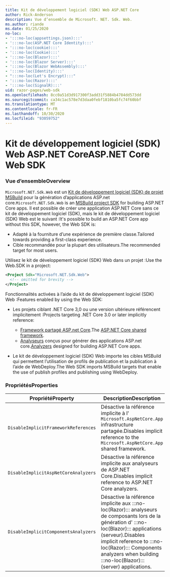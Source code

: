 ```yaml
---
title: Kit de développement logiciel (SDK) Web ASP.NET Core
author: Rick-Anderson
description: Vue d’ensemble de Microsoft. NET. Sdk. Web.
ms.author: riande
ms.date: 01/25/2020
no-loc:
- ':::no-loc(appsettings.json):::'
- ':::no-loc(ASP.NET Core Identity):::'
- ':::no-loc(cookie):::'
- ':::no-loc(Cookie):::'
- ':::no-loc(Blazor):::'
- ':::no-loc(Blazor Server):::'
- ':::no-loc(Blazor WebAssembly):::'
- ':::no-loc(Identity):::'
- ":::no-loc(Let's Encrypt):::"
- ':::no-loc(Razor):::'
- ':::no-loc(SignalR):::'
uid: razor-pages/web-sdk
ms.openlocfilehash: 8cc0a51d3d917300f3add31f5884b4784dd573dd
ms.sourcegitcommit: ca34c1ac578e7d3daa0febf1810ba5fc74f60bbf
ms.translationtype: MT
ms.contentlocale: fr-FR
ms.lasthandoff: 10/30/2020
ms.locfileid: "93059752"
---
```

# <a name="aspnet-core-web-sdk"></a><span data-ttu-id="67179-103">Kit de développement logiciel (SDK) Web ASP.NET Core</span><span class="sxs-lookup"><span data-stu-id="67179-103">ASP.NET Core Web SDK</span></span>

### <a name="overview"></a><span data-ttu-id="67179-104">Vue d’ensemble</span><span class="sxs-lookup"><span data-stu-id="67179-104">Overview</span></span>

<span data-ttu-id="67179-105">`Microsoft.NET.Sdk.Web` est un [Kit de développement logiciel (SDK) de projet MSBuild](/visualstudio/msbuild/how-to-use-project-sdk) pour la génération d’applications ASP.net core.</span><span class="sxs-lookup"><span data-stu-id="67179-105">`Microsoft.NET.Sdk.Web` is an [MSBuild project SDK](/visualstudio/msbuild/how-to-use-project-sdk) for building ASP.NET Core apps.</span></span> <span data-ttu-id="67179-106">Il est possible de créer une application ASP.NET Core sans ce kit de développement logiciel (SDK), mais le kit de développement logiciel (SDK) Web est le suivant :</span><span class="sxs-lookup"><span data-stu-id="67179-106">It's possible to build an ASP.NET Core app without this SDK, however, the Web SDK is:</span></span>

* <span data-ttu-id="67179-107">Adapté à la fourniture d’une expérience de première classe.</span><span class="sxs-lookup"><span data-stu-id="67179-107">Tailored towards providing a first-class experience.</span></span>
* <span data-ttu-id="67179-108">Cible recommandée pour la plupart des utilisateurs.</span><span class="sxs-lookup"><span data-stu-id="67179-108">The recommended target for most users.</span></span>

<span data-ttu-id="67179-109">Utilisez le kit de développement logiciel (SDK) Web dans un projet :</span><span class="sxs-lookup"><span data-stu-id="67179-109">Use the Web.SDK in a project:</span></span>

  ```xml
  <Project Sdk="Microsoft.NET.Sdk.Web">
    <!-- omitted for brevity -->
  </Project>
  ```

<span data-ttu-id="67179-110">Fonctionnalités activées à l’aide du kit de développement logiciel (SDK) Web :</span><span class="sxs-lookup"><span data-stu-id="67179-110">Features enabled by using the Web SDK:</span></span>

* <span data-ttu-id="67179-111">Les projets ciblant .NET Core 3,0 ou une version ultérieure référencent implicitement :</span><span class="sxs-lookup"><span data-stu-id="67179-111">Projects targeting .NET Core 3.0 or later implicitly reference:</span></span>

  * <span data-ttu-id="67179-112">[Framework partagé ASP.net Core](xref:fundamentals/metapackage-app).</span><span class="sxs-lookup"><span data-stu-id="67179-112">The [ASP.NET Core shared framework](xref:fundamentals/metapackage-app).</span></span>
  * <span data-ttu-id="67179-113">[Analyseurs](/visualstudio/extensibility/getting-started-with-roslyn-analyzers) conçus pour générer des applications ASP.net core.</span><span class="sxs-lookup"><span data-stu-id="67179-113">[Analyzers](/visualstudio/extensibility/getting-started-with-roslyn-analyzers) designed for building ASP.NET Core apps.</span></span>
* <span data-ttu-id="67179-114">Le kit de développement logiciel (SDK) Web importe les cibles MSBuild qui permettent l’utilisation de profils de publication et la publication à l’aide de WebDeploy.</span><span class="sxs-lookup"><span data-stu-id="67179-114">The Web SDK imports MSBuild targets that enable the use of publish profiles and publishing using WebDeploy.</span></span>

### <a name="properties"></a><span data-ttu-id="67179-115">Propriétés</span><span class="sxs-lookup"><span data-stu-id="67179-115">Properties</span></span>

| <span data-ttu-id="67179-116">Propriété</span><span class="sxs-lookup"><span data-stu-id="67179-116">Property</span></span> | <span data-ttu-id="67179-117">Description</span><span class="sxs-lookup"><span data-stu-id="67179-117">Description</span></span> |
| -------- | ----------- |
| `DisableImplicitFrameworkReferences` | <span data-ttu-id="67179-118">Désactive la référence implicite à l' `Microsoft.AspNetCore.App` infrastructure partagée.</span><span class="sxs-lookup"><span data-stu-id="67179-118">Disables implicit reference to the `Microsoft.AspNetCore.App` shared framework.</span></span> |
| `DisableImplicitAspNetCoreAnalyzers` | <span data-ttu-id="67179-119">Désactive la référence implicite aux analyseurs de ASP.NET Core.</span><span class="sxs-lookup"><span data-stu-id="67179-119">Disables implicit reference to ASP.NET Core analyzers.</span></span> |
| `DisableImplicitComponentsAnalyzers` | <span data-ttu-id="67179-120">Désactive la référence implicite aux :::no-loc(Razor)::: analyseurs de composants lors de la génération d' :::no-loc(Blazor)::: applications (serveur).</span><span class="sxs-lookup"><span data-stu-id="67179-120">Disables implicit reference to :::no-loc(Razor)::: Components analyzers when building :::no-loc(Blazor)::: (server) applications.</span></span> |